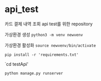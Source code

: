 # api_test
카드 결제 내역 조회 api test를 위한 repository

가상환경 생성
`python3 -m venv newvenv`

가상환경 활성화
`source newvenv/bin/activate`

`pip install -r 'requirements.txt'`

`cd testApi'

`python manage.py runserver`
